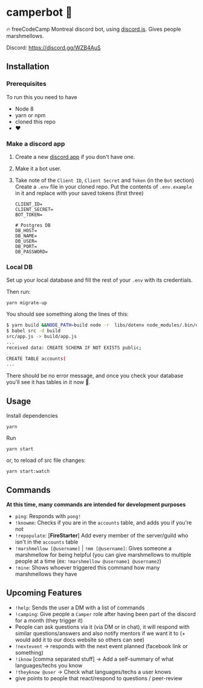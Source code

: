# camperbot :construction:

:fire: freeCodeCamp Montreal discord bot, using [discord.js](https://github.com/discordjs/discord.js). Gives people marshmellows.

Discord: https://discord.gg/WZB4AuS 

## Installation
### Prerequisites

To run this you need to have

* Node 8
* yarn or npm
* cloned this repo
* :heart:

### Make a discord app

1.  Create a new [discord app](https://discordapp.com/developers/applications/me/) if you don't have one.
2.  Make it a bot user.
3.  Take note of the `Client ID`, `Client Secret` and `Token` (in the `Bot` section)
    Create a `.env` file in your cloned repo. Put the contents of `.env.example` in it and replace with your saved tokens (first three)

    ```env
    CLIENT_ID=
    CLIENT_SECRET=
    BOT_TOKEN=

    # Postgres DB
    DB_HOST=
    DB_NAME=
    DB_USER=
    DB_PORT=
    DB_PASSWORD=
    ```

### Local DB

Set up your local database and fill the rest of your `.env` with its credentials.

Then run:

```
yarn migrate-up
```

You should see something along the lines of this:

```bash
$ yarn build &&NODE_PATH=build node -r  libs/dotenv node_modules/.bin/db-migrate up
$ babel src -d build
src/app.js -> build/app.js
...
received data: CREATE SCHEMA IF NOT EXISTS public;

CREATE TABLE accounts(
...
```

There should be no error message, and once you check your database you'll see it has tables in it now :tada:.

## Usage

Install dependencies

```
yarn
```

Run

```
yarn start
```

or, to reload of src file changes:

```
yarn start:watch
```

## Commands

**At this time, many commands are intended for development purposes**

* `ping`: Responds with `pong!`
* `!knowme`: Checks if you are in the `accounts` table, and adds you if you're not
* `!repopulate`: [**FireStarter**] Add every member of the server/guild who isn't in the `accounts` table
* `!marshmellow [@username]` | `!mm [@username]`: Gives someone a marshmellow for being helpful (you can give marshmellows to multiple people at a time (ex: `!marshmellow @username1 @username2`)
* `!mine`: Shows whoever triggered this command how many marshmellows they have

## Upcoming Features

* `!help`: Sends the user a DM with a list of commands
* `!camping`: Give people a `Camper` role after having been part of the discord for a month (they trigger it)
* People can ask questions via it (via DM or in chat), it will respond with similar questions/answers and also notify mentors if we want it to (+ would add it to our docs website so others can see)
* `!nextevent` -> responds with the next event planned (facebook link or something)
* `!iknow` [comma separated stuff] -> Add a self-summary of what languages/techs you know
* `!theyknow @user` -> Check what languages/techs a user knows
* give points to people that react/respond to questions / peer-review
